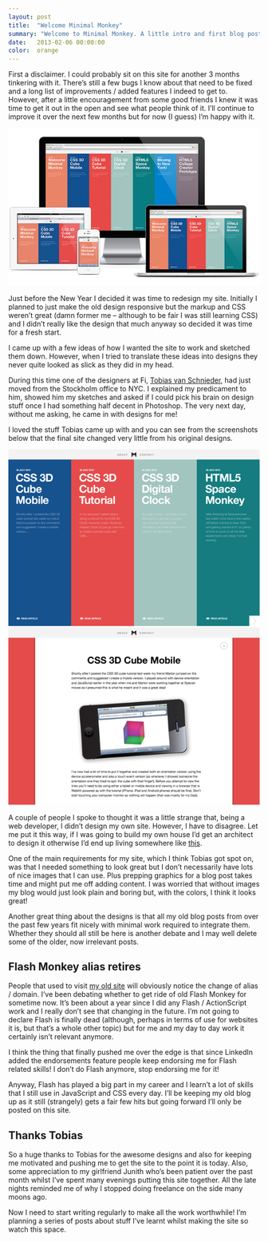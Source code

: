 ```yaml
---
layout: post
title:  "Welcome Minimal Monkey"
summary: "Welcome to Minimal Monkey. A little intro and first blog post on the newly designed site"
date:   2013-02-06 00:00:00
color:  orange
---
```


First a disclaimer. I could probably sit on this site for another 3 months tinkering with it. There’s still a few bugs I know about that need to be fixed and a long list of improvements / added features I indeed to get to. However, after a little encouragement from some good friends I knew it was time to get it out in the open and see what people think of it. I’ll continue to improve it over the next few months but for now (I guess) I’m happy with it.

![Responsive site shown on multiple devices](/images/welcome-minimal-monkey/responsive.jpg)

Just before the New Year I decided it was time to redesign my site. Initially I planned to just make the old design responsive but the markup and CSS weren’t great (damn former me – although to be fair I was still learning CSS) and I didn’t really like the design that much anyway so decided it was time for a fresh start.

I came up with a few ideas of how I wanted the site to work and sketched them down. However, when I tried to translate these ideas into designs they never quite looked as slick as they did in my head.

During this time one of the designers at Fi, [Tobias van Schnieder](http://www.vanschneider.com/), had just moved from the Stockholm office to NYC. I explained my predicament to him, showed him my sketches and asked if I could pick his brain on design stuff once I had something half decent in Photoshop. The very next day, without me asking, he came in with designs for me!

I loved the stuff Tobias came up with and you can see from the screenshots below that the final site changed very little from his original designs.

![Original design by Tobia, homepage](/images/welcome-minimal-monkey/design-1.png)
![Original design by Tobia, article view](/images/welcome-minimal-monkey/design-2.png)

A couple of people I spoke to thought it was a little strange that, being a web developer, I didn’t design my own site. However, I have to disagree. Let me put it this way, if I was going to build my own house I’d get an architect to design it otherwise I’d end up living somewhere like [this](http://3.bp.blogspot.com/-_TI2dBZhUrs/TYN3rKtBCcI/AAAAAAAARjI/atdWD9ylUA8/s1600/DSC_0011.JPG).

One of the main requirements for my site, which I think Tobias got spot on, was that I needed something to look great but I don’t necessarily have lots of nice images that I can use. Plus prepping graphics for a blog post takes time and might put me off adding content. I was worried that without images my blog would just look plain and boring but, with the colors, I think it looks great!

Another great thing about the designs is that all my old blog posts from over the past few years fit nicely with minimal work required to integrate them. Whether they should all still be here is another debate and I may well delete some of the older, now irrelevant posts.

## Flash Monkey alias retires

People that used to visit [my old site](http://www.flashmonkey.co.uk/) will obviously notice the change of alias / domain. I’ve been debating whether to get ride of old Flash Monkey for sometime now. It’s been about a year since I did any Flash / ActionScript work and I really don’t see that changing in the future. I’m not going to declare Flash is finally dead (although, perhaps in terms of use for websites it is, but that’s a whole other topic) but for me and my day to day work it certainly isn’t relevant anymore.

I think the thing that finally pushed me over the edge is that since LinkedIn added the endorsements feature people keep endorsing me for Flash related skills! I don’t do Flash anymore, stop endorsing me for it!

Anyway, Flash has played a big part in my career and I learn’t a lot of skills that I still use in JavaScript and CSS every day. I’ll be keeping my old blog up as it still (strangely) gets a fair few hits but going forward I’ll only be posted on this site.

## Thanks Tobias

So a huge thanks to Tobias for the awesome designs and also for keeping me motivated and pushing me to get the site to the point it is today. Also, some appreciation to my girlfriend Junith who’s been patient over the past month whilst I’ve spent many evenings putting this site together. All the late nights reminded me of why I stopped doing freelance on the side many moons ago.

Now I need to start writing regularly to make all the work worthwhile! I’m planning a series of posts about stuff I’ve learnt whilst making the site so watch this space.

